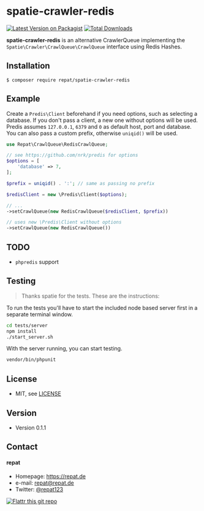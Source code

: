 # spatie-crawler-redis
[![Latest Version on Packagist](https://img.shields.io/packagist/v/repat/spatie-crawler-redis.svg?style=flat-square)](https://packagist.org/packages/repat/spatie-crawler-redis)
[![Total Downloads](https://img.shields.io/packagist/dt/repat/spatie-crawler-redis.svg?style=flat-square)](https://packagist.org/packages/repat/spatie-crawler-redis)

**spatie-crawler-redis** is an alternative CrawlerQueue implementing the `Spatie\Crawler\CrawlQueue\CrawlQueue` interface using Redis Hashes.

## Installation
`$ composer require repat/spatie-crawler-redis`

## Example
Create a `Predis\Client` beforehand if you need options, such as selecting a database. If you don't pass a client, a new one without options will be used. Predis assumes `127.0.0.1`, `6379` and `0` as default host, port and database. You can also pass a custom prefix, otherwise `uniqid()` will be used.

```php
use Repat\CrawlQueue\RedisCrawlQueue;

// see https://github.com/nrk/predis for options
$options = [
    'database' => 7,
];

$prefix = uniqid() . ':'; // same as passing no prefix

$redisClient = new \Predis\Client($options);

// ...
->setCrawlQueue(new RedisCrawlQueue($redisClient, $prefix))

// uses new \Predis\Client without options
->setCrawlQueue(new RedisCrawlQueue())
```

## TODO
* `phpredis` support

## Testing
> Thanks spatie for the tests. These are the instructions:

To run the tests you'll have to start the included node based server first in a separate terminal window.

```bash
cd tests/server
npm install
./start_server.sh
```

With the server running, you can start testing.
```bash
vendor/bin/phpunit
```

## License
* MIT, see [LICENSE](https://github.com/repat/spatie-crawler-redis/blob/master/LICENSE)

## Version
* Version 0.1.1

## Contact
#### repat
* Homepage: https://repat.de
* e-mail: repat@repat.de
* Twitter: [@repat123](https://twitter.com/repat123 "repat123 on twitter")

[![Flattr this git repo](http://api.flattr.com/button/flattr-badge-large.png)](https://flattr.com/submit/auto?user_id=repat&url=https://github.com/repat/spatie-crawler-redis&title=spatie-crawler-redis&language=&tags=github&category=software)
